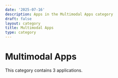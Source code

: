 ```yaml
---
date: '2025-07-16'
description: Apps in the Multimodal Apps category
draft: false
layout: category
title: Multimodal Apps
type: category
---
```


# Multimodal Apps

This category contains 3 applications.

